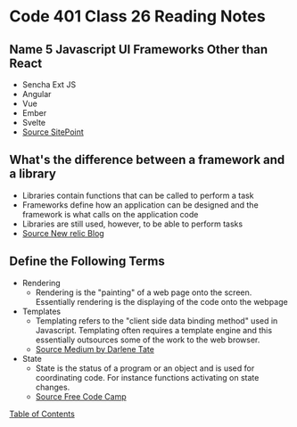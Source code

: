 # Code 401 Class 26 Reading Notes

## Name 5 Javascript UI Frameworks Other than React
* Sencha Ext JS
* Angular
* Vue
* Ember
* Svelte
* [Source SitePoint](https://www.sitepoint.com/javascript-ui-frameworks/)

## What's the difference between a framework and a library
* Libraries contain functions that can be called to perform a task
* Frameworks define how an application can be designed and the framework is what calls on the application code
* Libraries are still used, however, to be able to perform tasks
* [Source New relic Blog](https://blog.newrelic.com/engineering/best-javascript-libraries-frameworks/#:~:text=The%20key%20difference%20between%20JavaScript,than%20the%20other%20way%20around.)

## Define the Following Terms
* Rendering
  * Rendering is the "painting" of a web page onto the screen. Essentially rendering is the displaying of the code onto the webpage
* Templates
  * Templating refers to the "client side data binding method" used in Javascript. Templating often requires a template engine and this essentially outsources some of the work to the web browser.
  * [Source Medium by Darlene Tate](https://medium.com/@BuildMySite1/javascript-templating-what-is-templating-7ff49d97db6b)
* State
  * State is the status of a program or an object and is used for coordinating code. For instance functions activating on state changes.
  * [Source Free Code Camp](https://www.freecodecamp.org/news/state-in-javascript-explained-by-cooking-a-simple-meal-2baf10a787ee/#:~:text=State%20describes%20the%20status%20of,instantly%20react%20to%20that%20change.)


[Table of Contents](README.md)